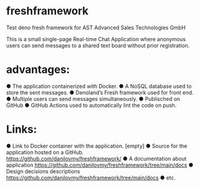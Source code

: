 # freshframework
Test deno fresh framework for AST Advanced Sales Technologies GmbH

This is a small single-page Real-time Chat Application where anonymous
users can send messages to a shared text board without prior registration.

# advantages:
● The application containerized with Docker.
● A NoSQL database used to store the sent messages.
● Denoland’s Fresh framework used for front end.
● Multiple users can send messages simultaneously.
● Publisched on GitHub
● GitHub Actions used to automatically lint the code on push.


# Links:
● Link to Docker container with the application. [empty]
● Source for the application hosted on a GitHub. https://github.com/danilovmy/freshframework/ 
● A documentation about application https://github.com/danilovmy/freshframework/tree/main/docs
● Design decisions descriptions https://github.com/danilovmy/freshframework/tree/main/docs
● etc.